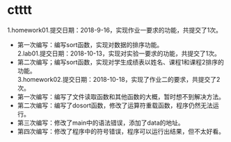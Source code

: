 # ctttt

1.homework01.提交日期：2018-9-16，实现作业一要求的功能，共提交了1次。</br>
* 第一次编写：编写sort函数，实现对数据的排序功能。</br>
2.lab01.提交日期：2018-10-13，实现对实验一要求的功能，共提交了1次。</br>
* 第二次编写；编写sort函数，实现对学生成绩表以姓名、课程1和课程2排序的功能。</br>
3.homework02.提交日期：2018-10-18，实现了作业二的要求，共提交了2次。</br>
* 第一次编写：编写了文件读取函数和其他函数的大概，暂时想不到解决方法。
* 第二次编写：编写了dosort函数，修改了运算符重载函数，程序仍然无法运行。
* 第三次编写：修改了main中的语法错误，添加了data的地址。
* 第四次编写：修改了程序中的符号错误，程序可以运行出结果，但不太好看。
